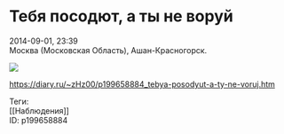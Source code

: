 Тебя посодют, а ты не воруй
============================

   
 2014-09-01, 23:39   
  Москва (Московская Область), Ашан-Красногорск.   
   
  ![](http://s020.radikal.ru/i706/1409/8b/be53c95e692f.jpg)    
    
 <https://diary.ru/~zHz00/p199658884_tebya-posodyut-a-ty-ne-voruj.htm>   
   
 Теги:   
 [[Наблюдения]]   
 ID: p199658884
